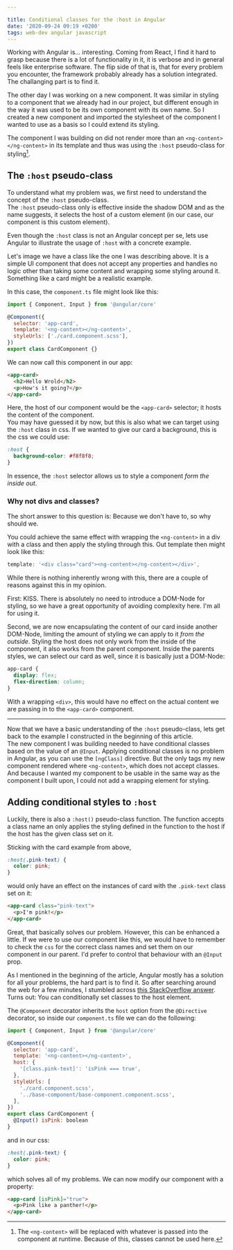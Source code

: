 ```yaml
---

title: Conditional classes for the :host in Angular
date: '2020-09-24 09:19 +0200'
tags: web-dev angular javascript
---
```


Working with Angular is... interesting. Coming from React, I find it hard to grasp because there is a lot of functionality in it, it is verbose and in general feels like enterprise software. The flip side of that is, that for every problem you encounter, the framework probably already has a solution integrated. The challanging part is to find it.

The other day I was working on a new component. It was similar in styling to a component that we already had in our project, but different enough in the way it was used to be its own component with its own name. So I created a new component and imported the stylesheet of the component I wanted to use as a basis so I could extend its styling.

The component I was building on did not render more than an `<ng-content></ng-content>` in its template and thus was using the `:host` pseudo-class for styling[^1].

## The `:host` pseudo-class

To understand what my problem was, we first need to understand the concept of the `:host` pseudo-class.  
The `:host` pseudo-class only is effective inside the shadow DOM and as the name suggests, it selects the host of a custom element (in our case, our component is this custom element).

Even though the `:host` class is not an Angular concept per se, lets use Angular to illustrate the usage of `:host` with a concrete example.

Let's image we have a class like the one I was describing above. It is a simple UI component that does not accept any properties and handles no logic other than taking some content and wrapping some styling around it. Something like a card might be a realistic example.

In this case, the `component.ts` file might look like this:

```jsx
import { Component, Input } from '@angular/core'

@Component({
  selector: 'app-card',
  template: '<ng-content></ng-content>',
  styleUrls: ['./card.component.scss'],
})
export class CardComponent {}
```

We can now call this component in our app:

```html
<app-card>
  <h2>Hello Wrold</h2>
  <p>How's it going?</p>
</app-card>
```

Here, the host of our component would be the `<app-card>` selector; it hosts the content of the component.  
You may have guessed it by now, but this is also what we can target using the `:host` class in css. If we wanted to give our card a background, this is the css we could use:

```scss
:host {
  background-color: #f8f8f8;
}
```

In essence, the `:host` selector allows us to style a component _form the inside out_.

### Why not divs and classes?

The short answer to this question is: Because we don't have to, so why should we.

You could achieve the same effect with wrapping the `<ng-content>` in a div with a class and then apply the styling through this. Out template then might look like this:

```jsx
template: '<div class="card"><ng-content></ng-content></div>',
```

While there is nothing inherently wrong with this, there are a couple of reasons against this in my opinion.

First: KISS. There is absolutely no need to introduce a DOM-Node for styling, so we have a great opportunity of avoiding complexity here. I'm all for using it.

Second, we are now encapsulating the content of our card inside another DOM-Node, limiting the amount of styling we can apply to it _from the outside_. Styling the host does not only work from the inside of the component, it also works from the parent component. Inside the parents styles, we can select our card as well, since it is basically just a DOM-Node:

```scss
app-card {
  display: flex;
  flex-direction: column;
}
```

With a wrapping `<div>`, this would have no effect on the actual content we are passing in to the `<app-card>` component.

---

Now that we have a basic understanding of the `:host` pseudo-class, lets get back to the example I constructed in the beginning of this article.  
The new component I was building needed to have conditional classes based on the value of an `@Input`. Applying conditional classes is no problem in Angular, as you can use the `[ngClass]` directive. But the only tags my new component rendered where `<ng-content>`, which does not accept classes. And because I wanted my component to be usable in the same way as the component I built upon, I could not add a wrapping element for styling.

## Adding conditional styles to `:host`

Luckily, there is also a `:host()` pseudo-class function. The function accepts a class name an only applies the styling defined in the function to the host if the host has the given class set on it.

Sticking with the card example from above,

```scss
:host(.pink-text) {
  color: pink;
}
```

would only have an effect on the instances of card with the `.pink-text` class set on it:

```html
<app-card class="pink-text">
  <p>I'm pink!</p>
</app-card>
```

Great, that basically solves our problem. However, this can be enhanced a little. If we were to use our component like this, we would have to remember to check the `css` for the correct class names and set them on our component in our parent. I'd prefer to control that behaviour with an `@Input` prop.

As I mentioned in the beginning of the article, Angular mostly has a solution for all your problems, the hard part is to find it. So after searching around the web for a few minutes, I stumbled across [this StackOverflow answer](https://stackoverflow.com/questions/37258256/conditional-styling-on-host-element/37258650#37258650). Turns out: You can conditionally set classes to the host element.

The `@Component` decorator inherits the `host` option from the `@Directive` decorator, so inside our `component.ts` file we can do the following:

```jsx
import { Component, Input } from '@angular/core'

@Component({
  selector: 'app-card',
  template: '<ng-content></ng-content>',
  host: {
    '[class.pink-text]': 'isPink === true',
  },
  styleUrls: [
    './card.component.scss',
    '../base-component/base-component.component.scss',
  ],
})
export class CardComponent {
  @Input() isPink: boolean
}
```

and in our css:

```scss
:host(.pink-text) {
  color: pink;
}
```

which solves all of my problems. We can now modify our component with a property:

```html
<app-card [isPink]="true">
  <p>Pink like a panther!</p>
</app-card>
```

[^1]: The `<ng-content>` will be replaced with whatever is passed into the component at runtime. Because of this, classes cannot be used here.
